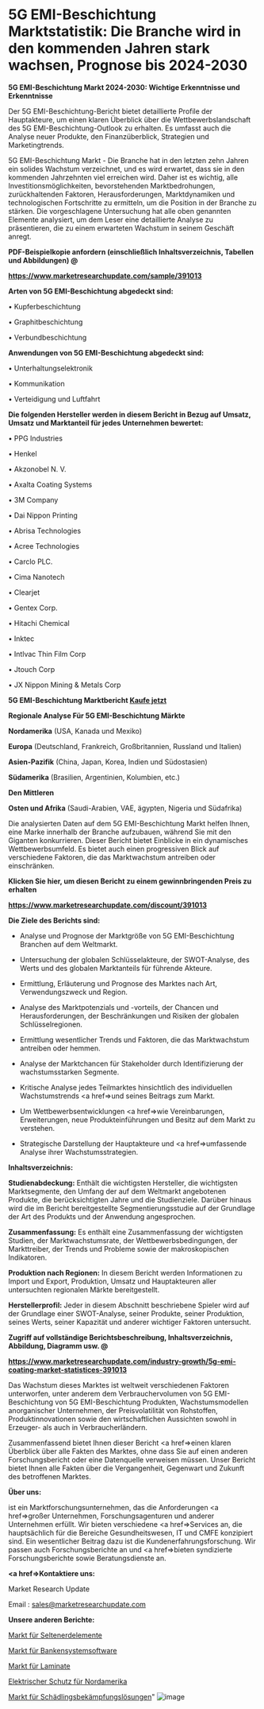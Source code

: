# 5G EMI-Beschichtung Marktstatistik: Die Branche wird in den kommenden Jahren stark wachsen, Prognose bis 2024-2030

<strong>5G EMI-Beschichtung Markt 2024-2030: Wichtige Erkenntnisse und Erkenntnisse</strong>

Der 5G EMI-Beschichtung-Bericht bietet detaillierte Profile der Hauptakteure, um einen klaren Überblick über die Wettbewerbslandschaft des 5G EMI-Beschichtung-Outlook zu erhalten. Es umfasst auch die Analyse neuer Produkte, den Finanzüberblick, Strategien und Marketingtrends.

5G EMI-Beschichtung Markt - Die Branche hat in den letzten zehn Jahren ein solides Wachstum verzeichnet, und es wird erwartet, dass sie in den kommenden Jahrzehnten viel erreichen wird. Daher ist es wichtig, alle Investitionsmöglichkeiten, bevorstehenden Marktbedrohungen, zurückhaltenden Faktoren, Herausforderungen, Marktdynamiken und technologischen Fortschritte zu ermitteln, um die Position in der Branche zu stärken. Die vorgeschlagene Untersuchung hat alle oben genannten Elemente analysiert, um dem Leser eine detaillierte Analyse zu präsentieren, die zu einem erwarteten Wachstum in seinem Geschäft anregt.



<strong><b>PDF-Beispielkopie anfordern (einschließlich Inhaltsverzeichnis, Tabellen und Abbildungen) @ </b></strong>

<strong><a href=https://www.marketresearchupdate.com/sample/391013>

<strong>https://www.marketresearchupdate.com/sample/391013</u></a></strong></strong>



<strong>Arten von 5G EMI-Beschichtung abgedeckt sind:</strong>

• Kupferbeschichtung

• Graphitbeschichtung

• Verbundbeschichtung



<strong>Anwendungen von 5G EMI-Beschichtung abgedeckt sind:</strong>

• Unterhaltungselektronik

• Kommunikation

• Verteidigung und Luftfahrt



<strong>Die folgenden Hersteller werden in diesem Bericht in Bezug auf Umsatz, Umsatz und Marktanteil für jedes Unternehmen bewertet:</strong>

• PPG Industries

• Henkel

• Akzonobel N. V.

• Axalta Coating Systems

• 3M Company

• Dai Nippon Printing

• Abrisa Technologies

• Acree Technologies

• Carclo PLC.

• Cima Nanotech

• Clearjet

• Gentex Corp.

• Hitachi Chemical

• Inktec

• Intlvac Thin Film Corp

• Jtouch Corp

• JX Nippon Mining & Metals Corp



<strong>5G EMI-Beschichtung Marktbericht <a href=https://www.marketresearchupdate.com/buynow/391013>Kaufe jetzt</a></strong>



<strong>Regionale Analyse Für 5G EMI-Beschichtung Märkte</strong>



<strong>Nordamerika</strong> (USA, Kanada und Mexiko)



<strong>Europa</strong> (Deutschland, Frankreich, Großbritannien, Russland und Italien)



<strong>Asien-Pazifik</strong> (China, Japan, Korea, Indien und Südostasien)



<strong>Südamerika</strong> (Brasilien, Argentinien, Kolumbien, etc.)



<strong>Den Mittleren</strong> 

<strong>Osten und Afrika</strong> (Saudi-Arabien, VAE, ägypten, Nigeria und Südafrika)

Die analysierten Daten auf dem 5G EMI-Beschichtung Markt helfen Ihnen, eine Marke innerhalb der Branche aufzubauen, während Sie mit den Giganten konkurrieren. Dieser Bericht bietet Einblicke in ein dynamisches Wettbewerbsumfeld. Es bietet auch einen progressiven Blick auf verschiedene Faktoren, die das Marktwachstum antreiben oder einschränken.



<strong>Klicken Sie hier, um diesen Bericht zu einem gewinnbringenden Preis zu erhalten
</strong>

<strong><a href=https://www.marketresearchupdate.com/discount/391013>https://www.marketresearchupdate.com/discount/391013</b></u></strong></a>



<strong>Die Ziele des Berichts sind:</strong>

- Analyse und Prognose der Marktgröße von 5G EMI-Beschichtung Branchen auf dem Weltmarkt.

- Untersuchung der globalen Schlüsselakteure, der SWOT-Analyse, des Werts und des globalen Marktanteils für führende Akteure.

- Ermittlung, Erläuterung und Prognose des Marktes nach Art, Verwendungszweck und Region.

- Analyse des Marktpotenzials und -vorteils, der Chancen und Herausforderungen, der Beschränkungen und Risiken der globalen Schlüsselregionen.

- Ermittlung wesentlicher Trends und Faktoren, die das Marktwachstum antreiben oder hemmen.

- Analyse der Marktchancen für Stakeholder durch Identifizierung der wachstumsstarken Segmente.

- Kritische Analyse jedes Teilmarktes hinsichtlich des individuellen Wachstumstrends <a href=>und</a> seines Beitrags zum Markt.

- Um Wettbewerbsentwicklungen <a href=>wie</a> Vereinbarungen, Erweiterungen, neue Produkteinführungen und Besitz auf dem Markt zu verstehen.

- Strategische Darstellung der Hauptakteure und <a href=>umfas</a>sende Analyse ihrer Wachstumsstrategien.



<strong>Inhaltsverzeichnis:</strong>



<strong>Studienabdeckung:</strong> Enthält die wichtigsten Hersteller, die wichtigsten Marktsegmente, den Umfang der auf dem Weltmarkt angebotenen Produkte, die berücksichtigten Jahre und die Studienziele. Darüber hinaus wird die im Bericht bereitgestellte Segmentierungsstudie auf der Grundlage der Art des Produkts und der Anwendung angesprochen.



<strong>Zusammenfassung:</strong> Es enthält eine Zusammenfassung der wichtigsten Studien, der Marktwachstumsrate, der Wettbewerbsbedingungen, der Markttreiber, der Trends und Probleme sowie der makroskopischen Indikatoren.



<strong>Produktion nach Regionen:</strong> In diesem Bericht werden Informationen zu Import und Export, Produktion, Umsatz und Hauptakteuren aller untersuchten regionalen Märkte bereitgestellt.



<strong>Herstellerprofil:</strong> Jeder in diesem Abschnitt beschriebene Spieler wird auf der Grundlage einer SWOT-Analyse, seiner Produkte, seiner Produktion, seines Werts, seiner Kapazität und anderer wichtiger Faktoren untersucht.



<strong><b>Zugriff auf vollständige Berichtsbeschreibung, Inhaltsverzeichnis, Abbildung, Diagramm usw. @ </b></strong>

<strong><a href=https://www.marketresearchupdate.com/industry-growth/5g-emi-coating-market-statistices-391013>https://www.marketresearchupdate.com/industry-growth/5g-emi-coating-market-statistices-391013</a></strong>

Das Wachstum dieses Marktes ist weltweit verschiedenen Faktoren unterworfen, unter anderem dem Verbrauchervolumen von 5G EMI-Beschichtung von 5G EMI-Beschichtung Produkten, Wachstumsmodellen anorganischer Unternehmen, der Preisvolatilität von Rohstoffen, Produktinnovationen sowie den wirtschaftlichen Aussichten sowohl in Erzeuger- als auch in Verbraucherländern.

Zusammenfassend bietet Ihnen dieser Bericht <a href=>einen</a> klaren Überblick über alle Fakten des Marktes, ohne dass Sie auf einen anderen Forschungsbericht oder eine Datenquelle verweisen müssen. Unser Bericht bietet Ihnen alle Fakten über die Vergangenheit, Gegenwart und Zukunft des betroffenen Marktes.



<strong>Über uns:</strong>

 ist ein Marktforschungsunternehmen, das die Anforderungen <a href=>großer</a> Unternehmen, Forschungsagenturen und anderer Unternehmen erfüllt. Wir bieten verschiedene <a href=>Services</a> an, die hauptsächlich für die Bereiche Gesundheitswesen, IT und CMFE konzipiert sind. Ein wesentlicher Beitrag dazu ist die Kundenerfahrungsforschung. Wir passen auch Forschungsberichte an und <a href=>bieten</a> syndizierte Forschungsberichte sowie Beratungsdienste an.



<strong><a href=>Kontaktiere uns:</a></strong>

Market Research Update

Email : sales@marketresearchupdate.com



<strong>Unsere anderen Berichte:</strong>

<a href=https://www.linkedin.com/pulse/rare-earth-elements-market-size-growth-set-surge>Markt für Seltenerdelemente</a>

<a href=https://www.linkedin.com/pulse/banking-system-software-market-outlooks-2023>Markt für Bankensystemsoftware</a>

<a href=https://www.linkedin.com/pulse/laminates-market-analysis-segment-region-growth-forecast>Markt für Laminate</a>

<a href=https://www.linkedin.com/pulse/north-america-electrical-protection>Elektrischer Schutz für Nordamerika</a>

<a href=https://www.linkedin.com/pulse/pest-control-solutions-market-expecting-acz9e/>Markt für Schädlingsbekämpfungslösungen</a>"
![image](https://github.com/Gayatrikarjule/Market-Analysis-361/assets/97346546/99d2d7a1-204e-4c89-9ca8-4a3b6d08bbf8)
